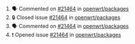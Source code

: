 

  <!--START_SECTION:activity-->
1. 🗣 Commented on [#21464](https://github.com/openwrt/packages/issues/21464#issuecomment-1613195801) in [openwrt/packages](https://github.com/openwrt/packages)
2. 🔒 Closed issue [#21464](https://github.com/openwrt/packages/issues/21464) in [openwrt/packages](https://github.com/openwrt/packages)
3. 🗣 Commented on [#21464](https://github.com/openwrt/packages/issues/21464#issuecomment-1613176424) in [openwrt/packages](https://github.com/openwrt/packages)
4. ❗ Opened issue [#21464](https://github.com/openwrt/packages/issues/21464) in [openwrt/packages](https://github.com/openwrt/packages)
  <!--END_SECTION:activity-->

